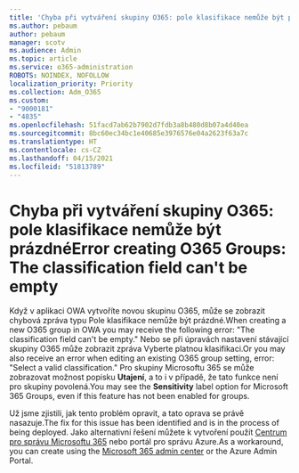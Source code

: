 ```yaml
---
title: 'Chyba při vytváření skupiny O365: pole klasifikace nemůže být prázdné'
ms.author: pebaum
author: pebaum
manager: scotv
ms.audience: Admin
ms.topic: article
ms.service: o365-administration
ROBOTS: NOINDEX, NOFOLLOW
localization_priority: Priority
ms.collection: Adm_O365
ms.custom:
- "9000181"
- "4835"
ms.openlocfilehash: 51facd7ab62b7902d7fdb3a8b480d8b07a4d40ea
ms.sourcegitcommit: 8bc60ec34bc1e40685e3976576e04a2623f63a7c
ms.translationtype: HT
ms.contentlocale: cs-CZ
ms.lasthandoff: 04/15/2021
ms.locfileid: "51813789"
---
```

# <a name="error-creating-o365-groups-the-classification-field-cant-be-empty"></a><span data-ttu-id="f098d-102">Chyba při vytváření skupiny O365: pole klasifikace nemůže být prázdné</span><span class="sxs-lookup"><span data-stu-id="f098d-102">Error creating O365 Groups: The classification field can't be empty</span></span>

<span data-ttu-id="f098d-103">Když v aplikaci OWA vytvoříte novou skupinu O365, může se zobrazit chybová zpráva typu Pole klasifikace nemůže být prázdné.</span><span class="sxs-lookup"><span data-stu-id="f098d-103">When creating a new O365 group in OWA you may receive the following error: "The classification field can't be empty."</span></span>  <span data-ttu-id="f098d-104">Nebo se při úpravách nastavení stávající skupiny O365 může zobrazit zpráva Vyberte platnou klasifikaci.</span><span class="sxs-lookup"><span data-stu-id="f098d-104">Or you may also receive an error when editing an existing O365 group setting, error: "Select a valid classification."</span></span>   <span data-ttu-id="f098d-105">Pro skupiny Microsoftu 365 se může zobrazovat možnost popisku **Utajení**, a to i v případě, že tato funkce není pro skupiny povolená.</span><span class="sxs-lookup"><span data-stu-id="f098d-105">You may see the **Sensitivity** label option for Microsoft 365 Groups, even if this feature has not been enabled for groups.</span></span>

<span data-ttu-id="f098d-106">Už jsme zjistili, jak tento problém opravit, a tato oprava se právě nasazuje.</span><span class="sxs-lookup"><span data-stu-id="f098d-106">The fix for this issue has been identified and is in the process of being deployed.</span></span>  <span data-ttu-id="f098d-107">Jako alternativní řešení můžete k vytvoření použít [Centrum pro správu Microsoftu 365](https://docs.microsoft.com/microsoft-365/admin/create-groups/create-groups?view=o365-worldwide) nebo portál pro správu Azure.</span><span class="sxs-lookup"><span data-stu-id="f098d-107">As a workaround, you can create using the [Microsoft 365 admin center](https://docs.microsoft.com/microsoft-365/admin/create-groups/create-groups?view=o365-worldwide) or the Azure Admin Portal.</span></span>
